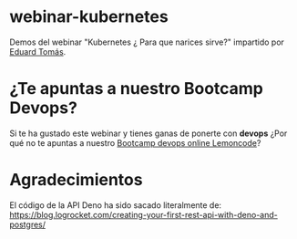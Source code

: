 # webinar-kubernetes

Demos del webinar "Kubernetes ¿ Para que narices sirve?" impartido por [Eduard Tomás](https://github.com/eiximenis).


# ¿Te apuntas a nuestro Bootcamp Devops?

Si te ha gustado este webinar y tienes ganas de ponerte con **devops**
¿Por qué no te apuntas a nuestro [Bootcamp devops online Lemoncode](https://lemoncode.net/bootcamp-devops#bootcamp-devops/inicio)? 

# Agradecimientos

El código de la API Deno ha sido sacado literalmente de: https://blog.logrocket.com/creating-your-first-rest-api-with-deno-and-postgres/


